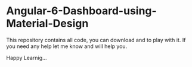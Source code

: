 # Angular-6-Dashboard-using-Material-Design
This repository contains all code, you can download and to play with it.
If you need any help let me know and will help you.

Happy Learnig...
